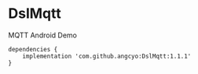 # DslMqtt
MQTT Android Demo

```
dependencies {
    implementation 'com.github.angcyo:DslMqtt:1.1.1'
}
```
